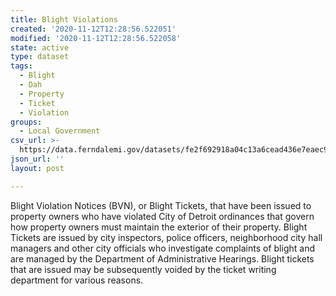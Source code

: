 ```yaml
---
title: Blight Violations
created: '2020-11-12T12:28:56.522051'
modified: '2020-11-12T12:28:56.522058'
state: active
type: dataset
tags:
  - Blight
  - Dah
  - Property
  - Ticket
  - Violation
groups:
  - Local Government
csv_url: >-
  https://data.ferndalemi.gov/datasets/fe2f692918a04c13a6cead436e7eaec9_0.csv?outSR=%7B%22latestWkid%22%3A4326%2C%22wkid%22%3A4326%7D
json_url: ''
layout: post

---
```

Blight Violation Notices (BVN), or Blight Tickets, that have been issued to property owners who have violated City of Detroit ordinances that govern how property owners must maintain the exterior of their property. Blight Tickets are issued by city inspectors, police officers, neighborhood city hall managers and other city officials who investigate complaints of blight and are managed by the Department of Administrative Hearings. Blight tickets that are issued may be subsequently voided by the ticket writing department for various reasons.
